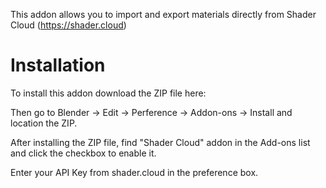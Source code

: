 This addon allows you to import and export materials directly from Shader Cloud (https://shader.cloud)

# Installation

To install this addon download the ZIP file here: 

Then go to Blender -> Edit -> Perference -> Addon-ons -> Install and location the ZIP.

After installing the ZIP file, find "Shader Cloud" addon in the Add-ons list and click the checkbox to enable it.

Enter your API Key from shader.cloud in the preference box.
